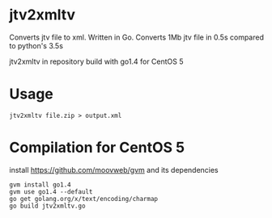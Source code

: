 # jtv2xmltv
Converts jtv file to xml. Written in Go. Converts 1Mb jtv file in 0.5s compared to python's 3.5s

jtv2xmltv in repository build with go1.4 for CentOS 5

# Usage
```
jtv2xmltv file.zip > output.xml
```

# Compilation for CentOS 5
install https://github.com/moovweb/gvm and its dependencies
```
gvm install go1.4
gvm use go1.4 --default
go get golang.org/x/text/encoding/charmap
go build jtv2xmltv.go
```
